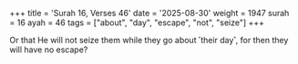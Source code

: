 +++
title = 'Surah 16, Verses 46'
date = '2025-08-30'
weight = 1947
surah = 16
ayah = 46
tags = ["about", "day", "escape", "not", "seize"]
+++

Or that He will not seize them while they go about ˹their day˺, for then they will have no escape?